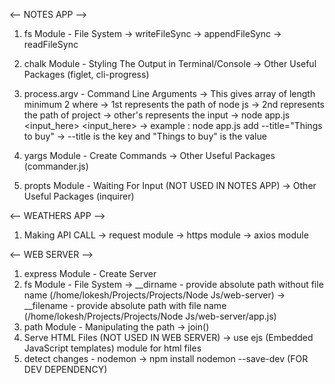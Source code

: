 <-- NOTES APP -->

1. fs Module - File System
   -> writeFileSync
   -> appendFileSync
   -> readFileSync

2. chalk Module - Styling The Output in Terminal/Console
   -> Other Useful Packages (figlet, cli-progress)

3. process.argv - Command Line Arguments
   -> This gives array of length minimum 2 where
   -> 1st represents the path of node js
   -> 2nd represents the path of project
   -> other's represents the input
   -> node app.js <input_here> <input_here>
   -> example : node app.js add --title="Things to buy"
   -> --title is the key and "Things to buy" is the value
4. yargs Module - Create Commands
   -> Other Useful Packages (commander.js)

5. propts Module - Waiting For Input (NOT USED IN NOTES APP)
   -> Other Useful Packages (inquirer)

<-- WEATHERS APP -->

1. Making API CALL
   -> request module
   -> https module
   -> axios module

<-- WEB SERVER -->

1. express Module - Create Server
2. fs Module - File System
   -> __dirname - provide absolute path without file name (/home/lokesh/Projects/Projects/Node Js/web-server)
   -> __filename - provide absolute path with file name (/home/lokesh/Projects/Projects/Node Js/web-server/app.js)
3. path Module - Manipulating the path
   -> join()
4. Serve HTML Files (NOT USED IN WEB SERVER)
   -> use ejs (Embedded JavaScript templates) module for html files
5. detect changes - nodemon
   -> npm install nodemon --save-dev (FOR DEV DEPENDENCY)

